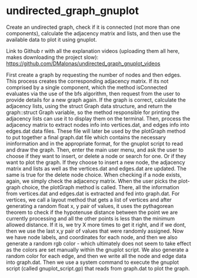 
# undirected_graph_gnuplot
Create an undirected graph, check if it is connected (not more than one components), calculate the adjacency matrix and lists, and then use the available data to plot it using gnuplot.


Link to Github r with all the explanation videos (uploading them all here, makes downloading the project slow): https://github.com/DMalonas/undirected_graph_gnuplot_videos




First create a graph by requesting the number of nodes and then edges. This process creates the corresponding adjacency matrix.
If its not comprised by a single component, which the method isConnected evaluates via the use of the bfs algorithm, then
request from the user to provide details for a new graph again.
If the graph is correct, calculate the adjacency lists, using the struct Graph data structure, and return the graph::struct Graph variable,
so the method responsible for printing the adjacency lists can use it to display them on the terminal.
Then, process the adjacency matrix to extract nodes info into vertices.dat, and edges info into edges.dat data files.
These file will later be used by the plotGraph method to put together a final graph.dat file which contains the necessary 
ininformation and in the appropriate format, for the gnuplot script to read and draw the graph.
Then, enter the main user menu, and ask the user to choose if they want to insert, or delete a node or search for one. Or if they
want to plot the graph. If they choose to insert a new node, the adjacency matrix and lists as well as the vertices.dat and edges.dat
are updated. The same is true for the delete node choice. When checking if a node exists, again, we simply check the adjacency matrix.
When the user picks the plot-graph choice, the plotGraph method is called. There, all the information from vertices.dat and edges.dat
is extracted and fed into graph.dat. For vertices, we call a layout method that gets a list of vertices and after generating a random float x, y
pair of values, it  uses the pythagorean theorem to check if the hypotenuse distance between the point we are currently processing and all the other points
is less than the minimum allowed distance. If it is, we try X more times to get it right, and if we dont, then we use the last x,y pair of values that were
randomly assigned. Now we have node labels, and coordinates for each node, and then we also generate a random rgb color - which ultimately does not seem to
take effect as the colors are set manually within the gnuplot script. 
We also generate a random color for each edge, and then we write all the node and edge data into graph.dat.
Then we use a system command to execute the gnuplot script (called gnuplot_script.gp) that reads from graph.dat to plot the graph.
